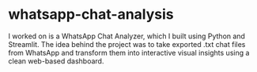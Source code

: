 # whatsapp-chat-analysis
I worked on is a WhatsApp Chat Analyzer, which I built using Python and Streamlit. The idea behind the project was to take exported .txt chat files from WhatsApp and transform them into interactive visual insights using a clean web-based dashboard.
